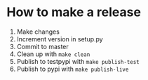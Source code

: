 # How to make a release

1) Make changes
1) Increment version in setup.py
1) Commit to master
1) Clean up with `make clean`
1) Publish to testpypi with `make publish-test`
1) Publish to pypi with `make publish-live`


